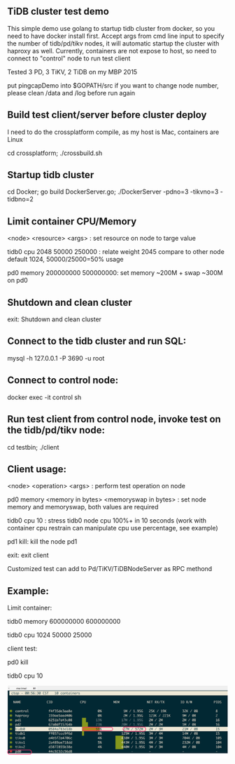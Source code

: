 ## TiDB cluster test demo

This simple demo use golang to startup tidb cluster from docker, so you need to have docker install first. 
Accept args from cmd line input to specify the number of tidb/pd/tikv nodes, it will automatic startup the cluster with haproxy as well.
Currently, containers are not expose to host, so need to connect to "control" node to run test client

Tested 3 PD, 3 TiKV, 2 TiDB on my MBP 2015

put pingcapDemo into $GOPATH/src
if you want to change node number, please clean /data and /log before run again

## Build test client/server before cluster deploy
I need to do the crossplatform compile, as my host is Mac, containers are Linux

cd crossplatform; ./crossbuild.sh

## Startup tidb cluster
cd Docker; go build DockerServer.go; ./DockerServer -pdno=3 -tikvno=3 -tidbno=2

## Limit container CPU/Memory
\<node> \<resource> \<args> : set resource on node to targe value

tidb0 cpu 2048 50000 250000 : relate weight 2045 compare to other node default 1024, 50000/25000=50% usage

pd0 memory 200000000 500000000: set memory ~200M + swap ~300M on pd0              

## Shutdown and clean cluster
exit: Shutdown and clean cluster

## Connect to the tidb cluster and run SQL:
mysql -h 127.0.0.1 -P 3690 -u root 

## Connect to control node:
docker exec -it control sh

## Run test client from control node, invoke test on the tidb/pd/tikv node:
cd testbin;
./client 

## Client usage:
\<node> \<operation> \<args> : perform test operation on node

pd0 memory \<memory in bytes> \<memoryswap in bytes> : set node memory and memoryswap, both values are required

tidb0 cpu 10 : stress tidb0 node cpu 100%+ in 10 seconds (work with container cpu restrain can manipulate cpu use percentage, see example)

pd1 kill: kill the node pd1

exit: exit client

Customized test can add to Pd/TiKV/TiDBNodeServer as RPC methond

## Example:

Limit container:

tidb0 memory 600000000 600000000

tidb0 cpu 1024 50000 25000

client test:

pd0 kill 

tidb0 cpu 10

![screenshot](https://github.com/aug25/pingcapDemo/blob/master/screenshot.png)


